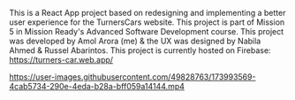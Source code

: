 This is a React App project based on redesigning and implementing a better user experience for the TurnersCars website. This project is part of Mission 5 in Mission Ready's Advanced Software Development course. This project was developed by Amol Arora (me) & the UX was designed by Nabila Ahmed & Russel Abarintos. This project is currently hosted on Firebase: https://turners-car.web.app/


https://user-images.githubusercontent.com/49828763/173993569-4cab5734-290e-4eda-b28a-bff059a14144.mp4



